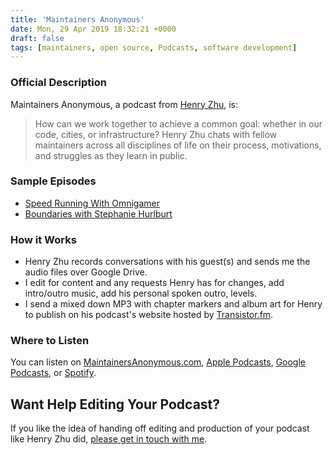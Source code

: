 ```yaml
---
title: 'Maintainers Anonymous'
date: Mon, 29 Apr 2019 18:32:21 +0000
draft: false
tags: [maintainers, open source, Podcasts, software development]
---
```


### Official Description

Maintainers Anonymous, a podcast from [Henry Zhu](https://twitter.com/left_pad), is:

> How can we work together to achieve a common goal: whether in our code, cities, or infrastructure? Henry Zhu chats with fellow maintainers across all disciplines of life on their process, motivations, and struggles as they learn in public.

### Sample Episodes

*   [Speed Running With Omnigamer](https://www.maintainersanonymous.com/1)
*   [Boundaries with Stephanie Hurlburt](https://www.maintainersanonymous.com/2)

### How it Works

*   Henry Zhu records conversations with his guest(s) and sends me the audio files over Google Drive.
*   I edit for content and any requests Henry has for changes, add intro/outro music, add his personal spoken outro, levels.
*   I send a mixed down MP3 with chapter markers and album art for Henry to publish on his podcast's website hosted by [Transistor.fm](https://transistor.fm/?via=chris).

### Where to Listen

You can listen on [MaintainersAnonymous.com](https://www.maintainersanonymous.com), [Apple Podcasts](https://itunes.apple.com/us/podcast/maintainers-anonymous/id1459347058), [Google Podcasts](https://www.google.com/podcasts?feed=aHR0cHM6Ly9mZWVkcy50cmFuc2lzdG9yLmZtL21haW50YWluZXJzLWFub255bW91cw%3D%3D), or [Spotify](https://open.spotify.com/show/1rvrUipEYmYOt2EZoL0uWm).

Want Help Editing Your Podcast?
-------------------------------

If you like the idea of handing off editing and production of your podcast like Henry Zhu did, [please get in touch with me](/contact/).